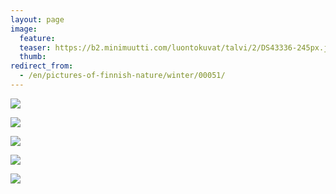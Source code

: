 ```yaml
---
layout: page
image:
  feature:
  teaser: https://b2.minimuutti.com/luontokuvat/talvi/2/DS43336-245px.jpg
  thumb:
redirect_from:
  - /en/pictures-of-finnish-nature/winter/00051/
---
```


![](https://b2.minimuutti.com/luontokuvat/talvi/2/DS43226-800px.jpg)

![](https://b2.minimuutti.com/luontokuvat/talvi/2/DS43328-800px.jpg)

![](https://b2.minimuutti.com/luontokuvat/talvi/2/DS43347-800px.jpg)

![](https://b2.minimuutti.com/luontokuvat/talvi/2/DS43371-800px.jpg)

![](https://b2.minimuutti.com/luontokuvat/talvi/2/DS43336-800px.jpg)
